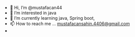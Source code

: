 - 👋 Hi, I’m @mustafacan44
- 👀 I’m interested in java
- 🌱 I’m currently learning java, Spring boot,
- 📫 How to reach me ... mustafacansahin.4406@gmail.com
- 

<!---
mustafacan44/mustafacan44 is a ✨ special ✨ repository because its `README.md` (this file) appears on your GitHub profile.
You can click the Preview link to take a look at your changes.
--->
